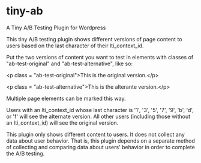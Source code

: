 # tiny-ab
A Tiny A/B Testing Plugin for Wordpress

This tiny A/B testing plugin shows different versions of page 
content to users based on the last character of their lti_context_id. 

Put the two versions of content you want to test in elements with classes of 
"ab-test-original" and  "ab-test-alternative", like so: 

&lt;p class = "ab-test-original"&gt;This is the original version.&lt;/p&gt;

&lt;p class = "ab-test-alternative"&gt;This is the alterante version.&lt;/p&gt; 

Multiple page elements can be marked this way.

Users with an lti_context_id whose last character is '1', '3', '5', '7', '9', 
'b', 'd', or 'f' will see the alternate version. All other users (including
those without an lti_context_id) will see the original version.

This plugin only shows different content to users. It does not collect any data
about user behavior. That is, this plugin depends on a separate method of 
collecting and comparing data about users' behavior in order to complete the 
A/B testing.

